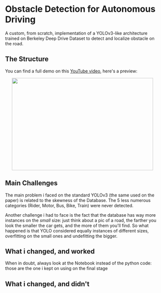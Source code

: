 
# Obstacle Detection for Autonomous Driving

A custom, from scratch, implementation of a YOLOv3-like architecture trained on Berkeley Deep Drive Dataset to detect and localize obstacle on the road.

## The Structure

You can find a full demo on this [YouTube video](https://www.youtube.com/watch?v=C2l1U2I18HQ), here's a preview:

<p align="center">
  <img width="460" height="300" src="https://github.com/abcamiletto/customYOLOv3-deepdrive/blob/master/demo.gif?raw=true">
</p>

## Main Challenges
The main problem i faced on the standard YOLOv3 (the same used on the paper) is related to the skewness of the Database. The 5 less numerous categories (Rider, Motor, Bus, Bike, Train) were never detected. 

Another challenge i had to face is the fact that the database has way more instances on the *small* size: just think about a pic of a road, the farther you look the smaller the car gets, and the more of them you'll find. So what happened is that YOLO considered equally instances of different sizes, overfitting on the small ones and undefitting the bigger.

## What i changed, and worked


When in doubt, always look at the Notebook instead of the python code: those are the one i kept on using on the final stage

## What i changed, and didn't

